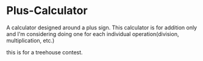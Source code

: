 Plus-Calculator
===============

A calculator designed around a plus sign. This calculator is for addition only and I'm considering doing one for each individual operation(division, multiplication, etc.)

this is for a treehouse contest.
